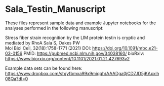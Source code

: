 # Sala_Testin_Manuscript

These files represent sample data and example Jupyter notebooks for the analyses performed in the following manuscript:

Stress fiber strain recognition by the LIM protein testin is cryptic and mediated by RhoA
Sala S, Oakes PW<br>
Mol Biol Cell, 32(18):1758-1771 (2021)
DOI: https://doi.org/10.1091/mbc.e21-03-0156
PMID: https://pubmed.ncbi.nlm.nih.gov/34038160/
bioRxiv: https://www.biorxiv.org/content/10.1101/2021.01.21.427693v2

Example data sets can be found here:
https://www.dropbox.com/sh/yfbmxa99x9miqgh/AAADga0jCD7JD5jKAxxih08Qa?dl=0

